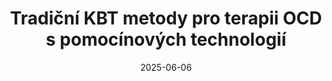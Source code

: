 ---
template: participate-link
date: 2025-06-06
title: Tradiční KBT metody pro terapii OCD s pomocínových technologií
featuredImage: /assets/flyers/KBTWorkshop_letak.jpg
pdf: "KBTWorkshop_letak"
---